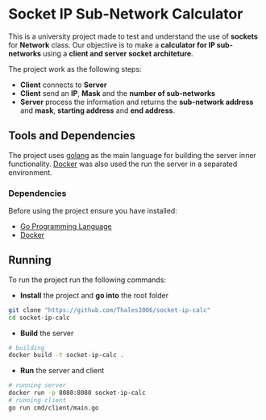 # Socket IP Sub-Network Calculator

This is a university project made to test and understand the use of **sockets** for **Network** class.
Our objective is to make a **calculator for IP sub-networks** using a **client and server socket architeture**.

The project work as the following steps:
+ **Client** connects to **Server**
+ **Client** send an **IP**, **Mask** and the **number of sub-networks**
+ **Server** process the information and returns the **sub-network address** and **mask**, **starting address** and **end address**.

## Tools and Dependencies

The project uses [golang](https://go.dev) as the main language for building the server inner functionality.
[Docker](https://www.docker.com) was also used the run the server in a separated environment. 

### Dependencies

Before using the project ensure you have installed:
- [Go Programming Language](https://go.dev)
- [Docker](https://www.docker.com)
## Running

To run the project  run the following commands:

- **Install** the project and **go into** the root folder
```bash
git clone "https://github.com/Thales3006/socket-ip-calc"
cd socket-ip-calc
```
- **Build** the server
```bash
# building
docker build -t socket-ip-calc .
```
- **Run** the server and client
```bash
# running server
docker run -p 8080:8080 socket-ip-calc
# running client
go run cmd/client/main.go
```
